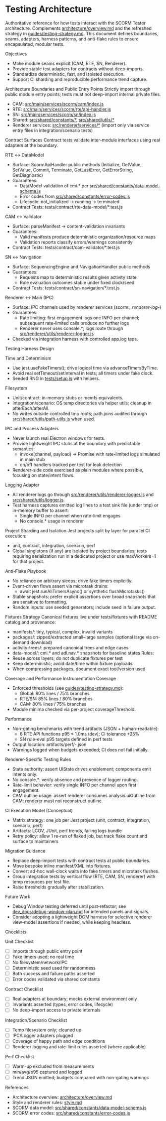 # Testing Architecture

Authoritative reference for how tests interact with the SCORM Tester architecture. Complements [architecture/overview.md](overview.md:1) and the refreshed strategy in [guides/testing-strategy.md](../guides/testing-strategy.md:1). This document defines boundaries, seams, adapters, harness patterns, and anti-flake rules to ensure encapsulated, modular tests.

Objectives
- Make module seams explicit (CAM, RTE, SN, Renderer).
- Provide stable test adapters for contracts without deep-imports.
- Standardize deterministic, fast, and isolated execution.
- Support CI sharding and reproducible performance trend capture.

Architecture Boundaries and Public Entry Points
Strictly import through public module entry points; tests must not deep-import internal private files.

- CAM: [src/main/services/scorm/cam/index.js](../../src/main/services/scorm/cam/index.js:1)
- RTE: [src/main/services/scorm/rte/api-handler.js](../../src/main/services/scorm/rte/api-handler.js:1)
- SN:  [src/main/services/scorm/sn/index.js](../../src/main/services/scorm/sn/index.js:1)
- Shared: [src/shared/constants/*](../../src/shared/constants/error-codes.js:1), [src/shared/utils/*](../../src/shared/utils/logger.js:1)
- Renderer services: [src/renderer/services/*](../../src/renderer/services/app-manager.js:1) (import only via service entry files in integration/scenario tests)

Contract Surfaces
Contract tests validate inter-module interfaces using real adapters at the boundary.

RTE ↔ DataModel
- Surface: ScormApiHandler public methods (Initialize, GetValue, SetValue, Commit, Terminate, GetLastError, GetErrorString, GetDiagnostic)
- Guarantees:
  - DataModel validation of cmi.* per [src/shared/constants/data-model-schema.js](../../src/shared/constants/data-model-schema.js:1)
  - Error codes from [src/shared/constants/error-codes.js](../../src/shared/constants/error-codes.js:1)
  - Lifecycle: not_initialized → running → terminated
- Contract Tests: tests/contract/rte-data-model/*.test.js

CAM ↔ Validator
- Surface: parseManifest → content-validation invariants
- Guarantees:
  - Valid manifests produce deterministic organization/resource maps
  - Validation reports classify errors/warnings consistently
- Contract Tests: tests/contract/cam-validator/*.test.js

SN ↔ Navigation
- Surface: SequencingEngine and NavigationHandler public methods
- Guarantees:
  - Requests map to deterministic results given activity state
  - Rule evaluation outcomes stable under fixed clock/seed
- Contract Tests: tests/contract/sn-navigation/*.test.js

Renderer ↔ Main (IPC)
- Surface: IPC channels used by renderer services (scorm:*, renderer-log-*)
- Guarantees:
  - Rate limiting: first engagement logs one INFO per channel; subsequent rate-limited calls produce no further logs
  - Renderer never uses console.*; logs route through [src/renderer/utils/renderer-logger.js](../../src/renderer/utils/renderer-logger.js:1)
- Checked via integration harness with controlled app.log taps.

Testing Harness Design

Time and Determinism
- Use jest.useFakeTimers(); drive logical time via advanceTimersByTime.
- Avoid real setTimeout/setInterval in tests; all timers under fake clock.
- Seeded RNG in [tests/setup.js](../../tests/setup.js:1) with helpers.

Filesystem
- Unit/contract: in-memory stubs or memfs equivalents.
- Integration/scenario: OS temp directories via helper utils; cleanup in afterEach/afterAll.
- No writes outside controlled tmp roots; path joins audited through [src/shared/utils/path-utils.js](../../src/shared/utils/path-utils.js:1) when used.

IPC and Process Adapters
- Never launch real Electron windows for tests.
- Provide lightweight IPC stubs at the boundary with predictable semantics:
  - invoke(channel, payload) → Promise<Result> with rate-limited logs simulated in main stub
  - on/off handlers tracked per test for leak detection
- Renderer-side code exercised as plain modules where possible, focusing on state/intent flows.

Logging Adapter
- All renderer logs go through [src/renderer/utils/renderer-logger.js](../../src/renderer/utils/renderer-logger.js:1) and [src/shared/utils/logger.js](../../src/shared/utils/logger.js:1).
- Test harness captures emitted log lines to a test sink file (under tmp) or in-memory buffer to assert:
  - Single INFO per channel when rate-limit engages
  - No console.* usage in renderer

Project Sharding and Isolation
Jest projects split by layer for parallel CI execution:
- unit, contract, integration, scenario, perf
- Global singletons (if any) are isolated by project boundaries; tests requiring serialization run in a dedicated project or use maxWorkers=1 for that project.

Anti-Flake Playbook
- No reliance on arbitrary sleeps; drive fake timers explicitly.
- Event-driven flows assert via microtask drains:
  - await jest.runAllTimersAsync() or synthetic flushMicrotasks()
- Stable snapshots: prefer explicit assertions over broad snapshots that are sensitive to formatting.
- Random inputs: use seeded generators; include seed in failure output.

Fixtures Strategy
Canonical fixtures live under tests/fixtures with README catalog and provenance:
- manifests/: tiny, typical, complex, invalid variants
- packages/: zipped/extracted small–large samples (optional large via on-demand download)
- activity-trees/: prepared canonical trees and edge cases
- data-model/: cmi.* and adl.nav.* snapshots for baseline states
Rules:
- Reuse across layers; do not duplicate fixtures per test
- Keep deterministic; avoid date/time within fixture payloads
- When compressing packages, document exact tool/version used

Coverage and Performance Instrumentation
Coverage
- Enforced thresholds (see [guides/testing-strategy.md](../guides/testing-strategy.md:1)):
  - Global: 80% lines / 75% branches
  - RTE/SN: 85% lines / 80% branches
  - CAM: 80% lines / 75% branches
- Module minima checked via per-project coverageThreshold.

Performance
- Non-gating benchmarks with trend artifacts (JSON + human-readable):
  - 8 RTE API functions p95 ≤ 1.0ms (dev); CI tolerance +25%
  - SN rule-eval p95 targets defined in perf tests
- Output location: artifacts/perf/<project>-<date>.json
- Warnings logged when budgets exceeded; CI does not fail initially.

Renderer-Specific Testing Rules
- State authority: assert UIState drives enablement; components emit intents only.
- No console.*: verify absence and presence of logger routing.
- Rate-limit behavior: verify single INFO per channel upon first engagement.
- CAM outline usage: assert renderer consumes analysis.uiOutline from CAM; renderer must not reconstruct outline.

CI Execution Model (Conceptual)
- Matrix strategy: one job per Jest project (unit, contract, integration, scenario, perf)
- Artifacts: LCOV, JUnit, perf trends, failing logs bundle
- Retry policy: allow 1 re-run of flaked job, but track flake count and surface to maintainers

Migration Guidance
- Replace deep-import tests with contract tests at public boundaries.
- Move bespoke inline manifest/XML into fixtures.
- Convert ad-hoc wall-clock waits into fake timers and microtask flushes.
- Group integration tests by vertical flow (RTE, CAM, SN, renderer) with temp resources per test file.
- Raise thresholds gradually after stabilization.

Future Work
- Debug Window testing deferred until post-refactor; see [dev_docs/debug-window-plan.md](../debug-window-plan.md:1) for intended panels and signals.
- Consider adopting a lightweight DOM harness for selective renderer view-model assertions if needed, while keeping headless.

Checklists

Unit Checklist
- [ ] Imports through public entry point
- [ ] Fake timers used; no real time
- [ ] No filesystem/network/IPC
- [ ] Deterministic seed used for randomness
- [ ] Both success and failure paths asserted
- [ ] Error codes validated via shared constants

Contract Checklist
- [ ] Real adapters at boundary; mocks external environment only
- [ ] Invariants asserted (types, error codes, lifecycle)
- [ ] No deep-import access to private internals

Integration/Scenario Checklist
- [ ] Temp filesystem only; cleaned up
- [ ] IPC/Logger adapters plugged
- [ ] Coverage of happy path and edge conditions
- [ ] Renderer logging and rate-limit rules asserted (where applicable)

Perf Checklist
- [ ] Warm-up excluded from measurements
- [ ] min/avg/p95 captured and logged
- [ ] Trend JSON emitted; budgets compared with non-gating warnings

References
- Architecture overview: [architecture/overview.md](overview.md:1)
- Style and renderer rules: [style.md](../style.md:42)
- SCORM data model: [src/shared/constants/data-model-schema.js](../../src/shared/constants/data-model-schema.js:1)
- SCORM error codes: [src/shared/constants/error-codes.js](../../src/shared/constants/error-codes.js:1)